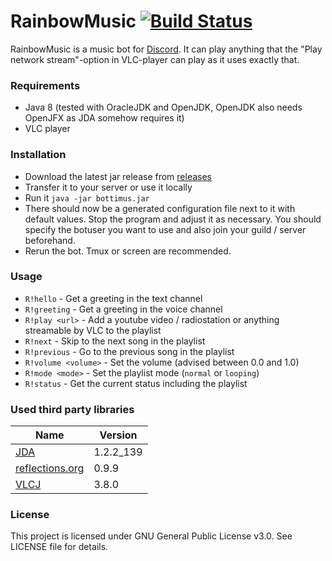 # RainbowMusic [![Build Status](https://travis-ci.org/flaiker/bottimus.svg?branch=master)](https://travis-ci.org/flaiker/bottimus)

RainbowMusic is a music bot for [Discord](discordapp.com). It can play anything that the "Play network stream"-option in
VLC-player can play as it uses exactly that.

### Requirements
- Java 8 (tested with OracleJDK and OpenJDK, OpenJDK also needs OpenJFX as JDA somehow requires it)
- VLC player

### Installation
- Download the latest jar release from [releases](https://github.com/flaiker/bottimus/releases)
- Transfer it to your server or use it locally
- Run it `java -jar bottimus.jar`
- There should now be a generated configuration file next to it with default values. Stop the program and adjust it as
  necessary. You should specify the botuser you want to use and also join your guild / server beforehand.
- Rerun the bot. Tmux or screen are recommended.

### Usage
- `R!hello` - Get a greeting in the text channel
- `R!greeting` - Get a greeting in the voice channel
- `R!play <url>` - Add a youtube video / radiostation or anything streamable by VLC to the playlist
- `R!next` - Skip to the next song in the playlist
- `R!previous` - Go to the previous song in the playlist
- `R!volume <volume>` - Set the volume (advised between 0.0 and 1.0)
- `R!mode <mode>` - Set the playlist mode (`normal` or `looping`)
- `R!status` - Get the current status including the playlist

### Used third party libraries
| Name | Version |
|------|---------|
| [JDA](https://github.com/DV8FromTheWorld/JDA)  | 1.2.2_139 |
| [reflections.org](https://github.com/ronmamo/reflections) | 0.9.9 |
| [VLCJ](https://github.com/caprica/vlcj) | 3.8.0 |

### License
This project is licensed under GNU General Public License v3.0. See LICENSE file for details.
